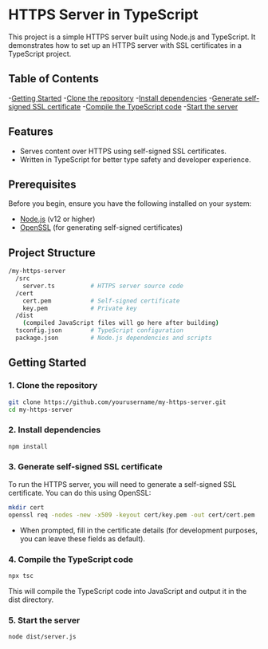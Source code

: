 # HTTPS Server in TypeScript

This project is a simple HTTPS server built using Node.js and TypeScript. It demonstrates how to set up an HTTPS server with SSL certificates in a TypeScript project.

## Table of Contents
-[Getting Started](#getting-started)
  -[Clone the repository](#clone-the-repository)
  -[Install dependencies](#install-dependencies)
  -[Generate self-signed SSL certificate](#generate-self-signed-ssl-certificate)
  -[Compile the TypeScript code](#compile-the-typeScript-code)
  -[Start the server](#start-the-server)


## Features
- Serves content over HTTPS using self-signed SSL certificates.
- Written in TypeScript for better type safety and developer experience.

## Prerequisites

Before you begin, ensure you have the following installed on your system:
- [Node.js](https://nodejs.org/) (v12 or higher)
- [OpenSSL](https://www.openssl.org/) (for generating self-signed certificates)

## Project Structure

```bash
/my-https-server
  /src
    server.ts          # HTTPS server source code
  /cert
    cert.pem           # Self-signed certificate
    key.pem            # Private key
  /dist
    (compiled JavaScript files will go here after building)
  tsconfig.json        # TypeScript configuration
  package.json         # Node.js dependencies and scripts

```


## Getting Started

### 1. Clone the repository
```bash
git clone https://github.com/yourusername/my-https-server.git
cd my-https-server
```

### 2. Install dependencies
```bash
npm install
```
### 3. Generate self-signed SSL certificate
To run the HTTPS server, you will need to generate a self-signed SSL certificate. You can do this using OpenSSL:
```bash
mkdir cert
openssl req -nodes -new -x509 -keyout cert/key.pem -out cert/cert.pem
```
- When prompted, fill in the certificate details (for development purposes, you can leave these fields as default).

### 4. Compile the TypeScript code
```bash
npx tsc
```
This will compile the TypeScript code into JavaScript and output it in the dist directory.

### 5. Start the server
```bash
node dist/server.js
```
